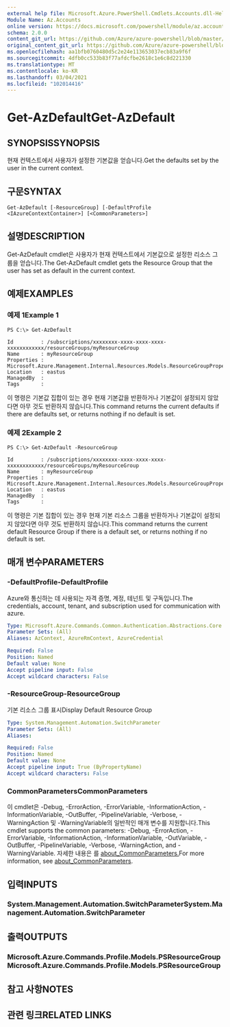 ```yaml
---
external help file: Microsoft.Azure.PowerShell.Cmdlets.Accounts.dll-Help.xml
Module Name: Az.Accounts
online version: https://docs.microsoft.com/powershell/module/az.accounts/get-azdefault
schema: 2.0.0
content_git_url: https://github.com/Azure/azure-powershell/blob/master/src/Accounts/Accounts/help/Get-AzDefault.md
original_content_git_url: https://github.com/Azure/azure-powershell/blob/master/src/Accounts/Accounts/help/Get-AzDefault.md
ms.openlocfilehash: aa1bfb0760480d5c2e24e113653037ecb83a9f6f
ms.sourcegitcommit: 4dfb0cc533b83f77afdcfbe2618c1e6c8d221330
ms.translationtype: MT
ms.contentlocale: ko-KR
ms.lasthandoff: 03/04/2021
ms.locfileid: "102014416"
---
```

# <span data-ttu-id="29918-101">Get-AzDefault</span><span class="sxs-lookup"><span data-stu-id="29918-101">Get-AzDefault</span></span>

## <span data-ttu-id="29918-102">SYNOPSIS</span><span class="sxs-lookup"><span data-stu-id="29918-102">SYNOPSIS</span></span>
<span data-ttu-id="29918-103">현재 컨텍스트에서 사용자가 설정한 기본값을 얻습니다.</span><span class="sxs-lookup"><span data-stu-id="29918-103">Get the defaults set by the user in the current context.</span></span>

## <span data-ttu-id="29918-104">구문</span><span class="sxs-lookup"><span data-stu-id="29918-104">SYNTAX</span></span>

```
Get-AzDefault [-ResourceGroup] [-DefaultProfile <IAzureContextContainer>] [<CommonParameters>]
```

## <span data-ttu-id="29918-105">설명</span><span class="sxs-lookup"><span data-stu-id="29918-105">DESCRIPTION</span></span>
<span data-ttu-id="29918-106">Get-AzDefault cmdlet은 사용자가 현재 컨텍스트에서 기본값으로 설정한 리소스 그룹을 얻습니다.</span><span class="sxs-lookup"><span data-stu-id="29918-106">The Get-AzDefault cmdlet gets the Resource Group that the user has set as default in the current context.</span></span>

## <span data-ttu-id="29918-107">예제</span><span class="sxs-lookup"><span data-stu-id="29918-107">EXAMPLES</span></span>

### <span data-ttu-id="29918-108">예제 1</span><span class="sxs-lookup"><span data-stu-id="29918-108">Example 1</span></span>
```
PS C:\> Get-AzDefault

Id         : /subscriptions/xxxxxxxx-xxxx-xxxx-xxxx-xxxxxxxxxxxx/resourceGroups/myResourceGroup
Name       : myResourceGroup
Properties : Microsoft.Azure.Management.Internal.Resources.Models.ResourceGroupProperties
Location   : eastus
ManagedBy  :
Tags       :
```

<span data-ttu-id="29918-109">이 명령은 기본값 집합이 있는 경우 현재 기본값을 반환하거나 기본값이 설정되지 않았다면 아무 것도 반환하지 않습니다.</span><span class="sxs-lookup"><span data-stu-id="29918-109">This command returns the current defaults if there are defaults set, or returns nothing if no default is set.</span></span>

### <span data-ttu-id="29918-110">예제 2</span><span class="sxs-lookup"><span data-stu-id="29918-110">Example 2</span></span>
```
PS C:\> Get-AzDefault -ResourceGroup

Id         : /subscriptions/xxxxxxxx-xxxx-xxxx-xxxx-xxxxxxxxxxxx/resourceGroups/myResourceGroup
Name       : myResourceGroup
Properties : Microsoft.Azure.Management.Internal.Resources.Models.ResourceGroupProperties
Location   : eastus
ManagedBy  :
Tags       :
```

<span data-ttu-id="29918-111">이 명령은 기본 집합이 있는 경우 현재 기본 리소스 그룹을 반환하거나 기본값이 설정되지 않았다면 아무 것도 반환하지 않습니다.</span><span class="sxs-lookup"><span data-stu-id="29918-111">This command returns the current default Resource Group if there is a default set, or returns nothing if no default is set.</span></span>

## <span data-ttu-id="29918-112">매개 변수</span><span class="sxs-lookup"><span data-stu-id="29918-112">PARAMETERS</span></span>

### <span data-ttu-id="29918-113">-DefaultProfile</span><span class="sxs-lookup"><span data-stu-id="29918-113">-DefaultProfile</span></span>
<span data-ttu-id="29918-114">Azure와 통신하는 데 사용되는 자격 증명, 계정, 테넌트 및 구독입니다.</span><span class="sxs-lookup"><span data-stu-id="29918-114">The credentials, account, tenant, and subscription used for communication with azure.</span></span>

```yaml
Type: Microsoft.Azure.Commands.Common.Authentication.Abstractions.Core.IAzureContextContainer
Parameter Sets: (All)
Aliases: AzContext, AzureRmContext, AzureCredential

Required: False
Position: Named
Default value: None
Accept pipeline input: False
Accept wildcard characters: False
```

### <span data-ttu-id="29918-115">-ResourceGroup</span><span class="sxs-lookup"><span data-stu-id="29918-115">-ResourceGroup</span></span>
<span data-ttu-id="29918-116">기본 리소스 그룹 표시</span><span class="sxs-lookup"><span data-stu-id="29918-116">Display Default Resource Group</span></span>

```yaml
Type: System.Management.Automation.SwitchParameter
Parameter Sets: (All)
Aliases:

Required: False
Position: Named
Default value: None
Accept pipeline input: True (ByPropertyName)
Accept wildcard characters: False
```

### <span data-ttu-id="29918-117">CommonParameters</span><span class="sxs-lookup"><span data-stu-id="29918-117">CommonParameters</span></span>
<span data-ttu-id="29918-118">이 cmdlet은 -Debug, -ErrorAction, -ErrorVariable, -InformationAction, -InformationVariable, -OutBuffer, -PipelineVariable, -Verbose, -WarningAction 및 -WarningVariable의 일반적인 매개 변수를 지원합니다.</span><span class="sxs-lookup"><span data-stu-id="29918-118">This cmdlet supports the common parameters: -Debug, -ErrorAction, -ErrorVariable, -InformationAction, -InformationVariable, -OutVariable, -OutBuffer, -PipelineVariable, -Verbose, -WarningAction, and -WarningVariable.</span></span> <span data-ttu-id="29918-119">자세한 내용은 를 [about_CommonParameters.](http://go.microsoft.com/fwlink/?LinkID=113216)</span><span class="sxs-lookup"><span data-stu-id="29918-119">For more information, see [about_CommonParameters](http://go.microsoft.com/fwlink/?LinkID=113216).</span></span>

## <span data-ttu-id="29918-120">입력</span><span class="sxs-lookup"><span data-stu-id="29918-120">INPUTS</span></span>

### <span data-ttu-id="29918-121">System.Management.Automation.SwitchParameter</span><span class="sxs-lookup"><span data-stu-id="29918-121">System.Management.Automation.SwitchParameter</span></span>

## <span data-ttu-id="29918-122">출력</span><span class="sxs-lookup"><span data-stu-id="29918-122">OUTPUTS</span></span>

### <span data-ttu-id="29918-123">Microsoft.Azure.Commands.Profile.Models.PSResourceGroup</span><span class="sxs-lookup"><span data-stu-id="29918-123">Microsoft.Azure.Commands.Profile.Models.PSResourceGroup</span></span>

## <span data-ttu-id="29918-124">참고 사항</span><span class="sxs-lookup"><span data-stu-id="29918-124">NOTES</span></span>

## <span data-ttu-id="29918-125">관련 링크</span><span class="sxs-lookup"><span data-stu-id="29918-125">RELATED LINKS</span></span>
